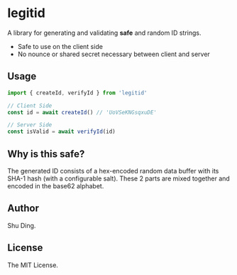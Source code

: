 # legitid

A library for generating and validating __safe__ and random ID strings.

- Safe to use on the client side
- No nounce or shared secret necessary between client and server

## Usage

```typescript
import { createId, verifyId } from 'legitid'

// Client Side
const id = await createId() // 'UoVSeKNGsqxuDE'

// Server Side
const isValid = await verifyId(id)
```

## Why is this safe?

The generated ID consists of a hex-encoded random data buffer with its SHA-1 hash
(with a configurable salt). These 2 parts are mixed together and encoded in the
base62 alphabet.

## Author

Shu Ding.

## License

The MIT License.
